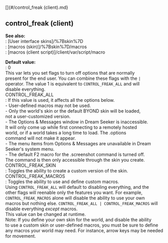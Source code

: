 []{#/control_freak (client).md}    
## control_freak (client)    
**See also:**    
:   [User interface skins]/%7Bskin%7D    
:   [macros (skin)]/%7Bskin%7D/macros    
:   [macros (client script)]/client/var/script/macro    
<!-- -->    
**Default value:**    
:   0    
This var lets you set flags to turn off options that are normally    
present for the end user. You can combine these flags with the `|`    
operator. The value 1 is equivalent to `CONTROL_FREAK_ALL` and will    
disable everything.    
CONTROL_FREAK_ALL    
:   If this value is used, it affects all the options below.    
    -   User-defined macros may not be used.    
    -   Only the world\'s skin or the default BYOND skin will be loaded,    
        not a user-customized version.    
    -   The Options & Messages window in Dream Seeker is inaccessible.    
        It will only come up while first connecting to a remotely hosted    
        world, or if a world takes a long time to load. The .options    
        command will not make it appear.    
    -   The menu items from Options & Messages are unavailable in Dream    
        Seeker\'s system menu.    
    -   The default F2 macro for the .screenshot command is turned off.    
        The command is then only accessible through the skin you create.    
CONTROL_FREAK_SKIN    
:   Toggles the ability to create a custom version of the skin.    
CONTROL_FREAK_MACROS    
:   Toggles the ability to use and define custom macros.    
Using `CONTROL_FREAK_ALL` will default to disabling everything, and the    
other flags will reenable only the features you want. For example,    
`CONTROL_FREAK_MACROS` alone will disable the ability to use your own    
macros but nothing else. `CONTROL_FREAK_ALL | CONTROL_FREAK_MACROS` will    
disable everything *except* macros.    
This value can be changed at runtime.    
Note: If you define your own skin for the world, and disable the ability    
to use a custom skin or user-defined macros, you must be sure to define    
any macros your world may need. For instance, arrow keys may be needed    
for movement.  
